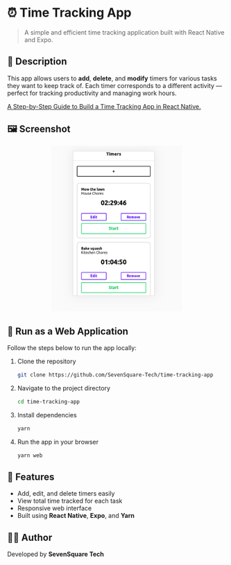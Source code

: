 # ⏰ Time Tracking App

> A simple and efficient time tracking application built with React Native and Expo.

## 📝 Description

This app allows users to **add**, **delete**, and **modify** timers for various tasks they want to keep track of.
Each timer corresponds to a different activity — perfect for tracking productivity and managing work hours.

[A Step-by-Step Guide to Build a Time Tracking App in React Native.](https://www.sevensquaretech.com/create-time-tracking-app-react-native-code-github/)

## 🖼️ Screenshot

<p align="center">
  <img src="img/app.png" alt="Time Tracking App" width="60%" height="60%">
</p>

## 🚀 Run as a Web Application

Follow the steps below to run the app locally:

1. Clone the repository

   ```bash
   git clone https://github.com/SevenSquare-Tech/time-tracking-app
   ```

2. Navigate to the project directory

   ```bash
   cd time-tracking-app
   ```

3. Install dependencies

   ```bash
   yarn
   ```

4. Run the app in your browser
   ```bash
   yarn web
   ```

## 🧩 Features

- Add, edit, and delete timers easily
- View total time tracked for each task
- Responsive web interface
- Built using **React Native**, **Expo**, and **Yarn**

## 👨‍💻 Author

Developed by **SevenSquare Tech**
